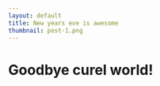 ```yaml
---
layout: default
title: New years eve is awesome
thumbnail: post-1.png 
---
```


# Goodbye curel world!